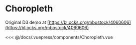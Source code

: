 # Choropleth

Original D3 demo at [https://bl.ocks.org/mbostock/4060606](https://bl.ocks.org/mbostock/4060606)

<choropleth/>

<<< @/docs/.vuepress/components/Choropleth.vue